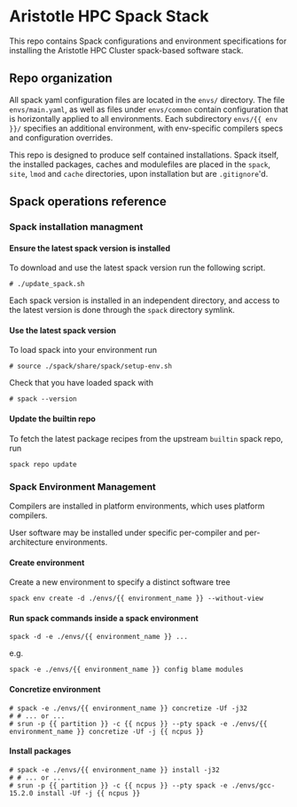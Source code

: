 # Aristotle HPC Spack Stack

This repo contains Spack configurations and environment specifications for installing the Aristotle HPC Cluster spack-based software stack.

## Repo organization

All spack yaml configuration files are located in the `envs/` directory. The file `envs/main.yaml`, as well as files under `envs/common` contain configuration that is horizontally applied to all environments. Each subdirectory `envs/{{ env }}/` specifies an additional environment, with env-specific compilers specs and configuration overrides.

This repo is designed to produce self contained installations.
Spack itself, the installed packages, caches and modulefiles are placed in the `spack`, `site`, `lmod` and `cache` directories, upon installation but are `.gitignore`'d.

## Spack operations reference

### Spack installation managment

#### Ensure the latest spack version is installed

To download and use the latest spack version run the following script.

```console
# ./update_spack.sh
```

Each spack version is installed in an independent directory, and access to the latest version is done through the `spack` directory symlink.

#### Use the latest spack version

To load spack into your environment run

```console
# source ./spack/share/spack/setup-env.sh
```

Check that you have loaded spack with

```console
# spack --version
```

#### Update the builtin repo

To fetch the latest package recipes from the upstream `builtin` spack repo, run

```console
spack repo update
```

### Spack Environment Management

Compilers are installed in platform environments, which uses platform compilers.

User software may be installed under specific per-compiler and per-architecture environments.

#### Create environment

Create a new environment to specify a distinct software tree

```console
spack env create -d ./envs/{{ environment_name }} --without-view
```

#### Run spack commands inside a spack environment

```console
spack -d -e ./envs/{{ environment_name }} ...
```

e.g. 

```console
spack -e ./envs/{{ environment_name }} config blame modules
```

#### Concretize environment

```console
# spack -e ./envs/{{ environment_name }} concretize -Uf -j32
# # ... or ...
# srun -p {{ partition }} -c {{ ncpus }} --pty spack -e ./envs/{{ environment_name }} concretize -Uf -j {{ ncpus }}
```

#### Install packages

```console
# spack -e ./envs/{{ environment_name }} install -j32
# # ... or ...
# srun -p {{ partition }} -c {{ ncpus }} --pty spack -e ./envs/gcc-15.2.0 install -Uf -j {{ ncpus }}
```
